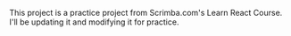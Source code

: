 This project is a practice project from Scrimba.com's Learn React Course. I'll be updating it and modifying it for practice.